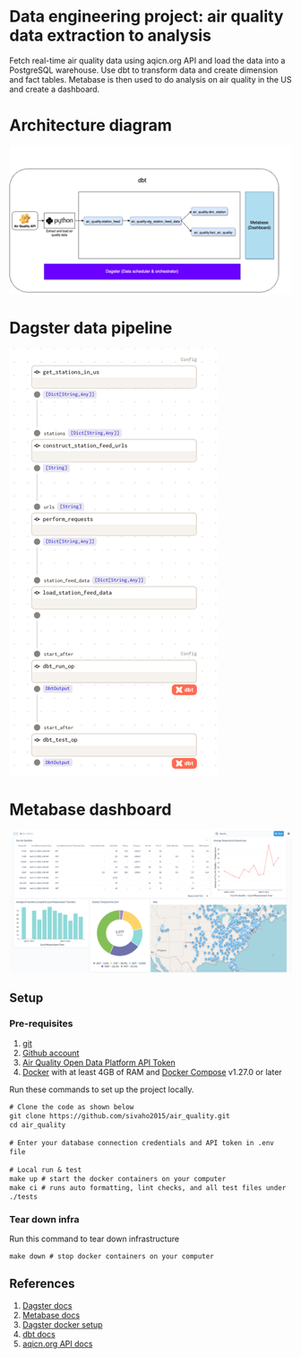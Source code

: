 # Data engineering project: air quality data extraction to analysis

Fetch real-time air quality data using aqicn.org API and load the data into a PostgreSQL warehouse. Use dbt to transform data and create dimension and fact tables.
Metabase is then used to do analysis on air quality in the US and create a dashboard.

# Architecture diagram
![Architecture](assets/images/arch_diagram.png)

# Dagster data pipeline

![Pipeline](assets/images/pipeline.png)

# Metabase dashboard

![Dashboard](assets/images/dashboard.png)

## Setup

### Pre-requisites

1. [git](https://git-scm.com/book/en/v2/Getting-Started-Installing-Git)
2. [Github account](https://github.com/)
3. [Air Quality Open Data Platform API Token](https://aqicn.org/data-platform/token/)
4. [Docker](https://docs.docker.com/engine/install/) with at least 4GB of RAM and [Docker Compose](https://docs.docker.com/compose/install/) v1.27.0 or later

Run these commands to set up the project locally.

```shell
# Clone the code as shown below
git clone https://github.com/sivaho2015/air_quality.git
cd air_quality

# Enter your database connection credentials and API token in .env file

# Local run & test
make up # start the docker containers on your computer
make ci # runs auto formatting, lint checks, and all test files under ./tests
```

### Tear down infra

Run this command to tear down infrastructure

```shell
make down # stop docker containers on your computer
```

## References

1. [Dagster docs](https://docs.dagster.io/tutorial)
2. [Metabase docs](https://www.metabase.com/learn/getting-started/getting-started.html)
3. [Dagster docker setup](https://github.com/dagster-io/dagster/tree/0.14.17/examples/deploy_docker)
4. [dbt docs](https://docs.getdbt.com/)
5. [aqicn.org API docs](https://aqicn.org/json-api/doc/)